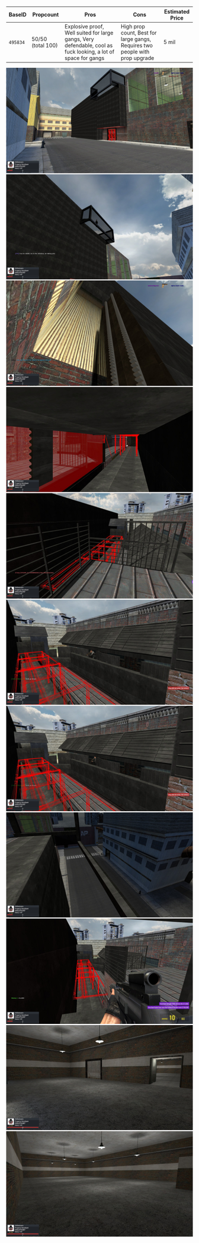 | BaseID | Propcount                     | Pros                                                                    | Cons                                 | Estimated Price |
|--------|-------------------------------|-------------------------------------------------------------------------|--------------------------------------|-----------------|
| `495834` | 50/50 (total 100) | Explosive proof, Well suited for large gangs, Very defendable, cool as fuck looking, a lot of space for gangs | High prop count, Best for large gangs, Requires two people with prop upgrade | 5 mil            |

<img src="https://github.com/logicguy1/Garrysmod-realestate/blob/main/dupes/industrial_roof/20230422175321_1.jpg"></img>
<img src="https://github.com/logicguy1/Garrysmod-realestate/blob/main/dupes/industrial_roof/20230422175340_1.jpg"></img>
<img src="https://github.com/logicguy1/Garrysmod-realestate/blob/main/dupes/industrial_roof/20230422175348_1.jpg"></img>
<img src="https://github.com/logicguy1/Garrysmod-realestate/blob/main/dupes/industrial_roof/20230422175357_1.jpg"></img>
<img src="https://github.com/logicguy1/Garrysmod-realestate/blob/main/dupes/industrial_roof/20230422175412_1.jpg"></img>
<img src="https://github.com/logicguy1/Garrysmod-realestate/blob/main/dupes/industrial_roof/20230422175440_1.jpg"></img>
<img src="https://github.com/logicguy1/Garrysmod-realestate/blob/main/dupes/industrial_roof/20230422175441_1.jpg"></img>
<img src="https://github.com/logicguy1/Garrysmod-realestate/blob/main/dupes/industrial_roof/20230422175454_1.jpg"></img>
<img src="https://github.com/logicguy1/Garrysmod-realestate/blob/main/dupes/industrial_roof/20230422175506_1.jpg"></img>
<img src="https://github.com/logicguy1/Garrysmod-realestate/blob/main/dupes/industrial_roof/20230422180308_1.jpg"></img>
<img src="https://github.com/logicguy1/Garrysmod-realestate/blob/main/dupes/industrial_roof/20230422180315_1.jpg"></img>
